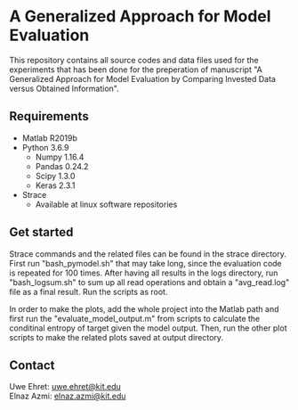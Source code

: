 # A Generalized Approach for Model Evaluation
This repository contains all source codes and data files used for the experiments that has been done for the preperation of manuscript "A Generalized Approach for Model Evaluation by Comparing Invested Data versus Obtained Information".

## Requirements
- Matlab R2019b
- Python 3.6.9
    - Numpy 1.16.4
    - Pandas 0.24.2
    - Scipy 1.3.0
    - Keras 2.3.1
- Strace
    - Available at linux software repositories 

## Get started
Strace commands and the related files can be found in the strace directory. First run "bash_pymodel.sh" that may take long, since the evaluation code is repeated for 100 times. After having all results in the logs directory, run "bash_logsum.sh" to sum up all read operations and obtain a "avg_read.log" file as a final result. Run the scripts as root.

In order to make the plots, add the whole project into the Matlab path and first run the "evaluate_model_output.m" from scripts to calculate the conditinal entropy of target given the model output. Then, run the other plot scripts to make the related plots saved at output directory.

## Contact
Uwe Ehret: uwe.ehret@kit.edu <br/>
Elnaz Azmi: elnaz.azmi@kit.edu

